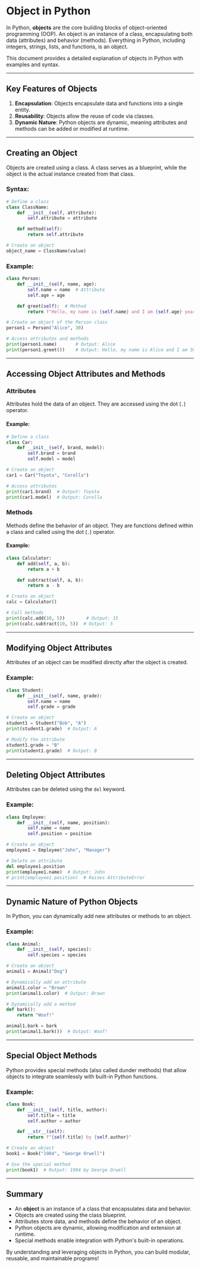 # Object in Python

In Python, **objects** are the core building blocks of object-oriented programming (OOP). An object is an instance of a class, encapsulating both data (attributes) and behavior (methods). Everything in Python, including integers, strings, lists, and functions, is an object.

This document provides a detailed explanation of objects in Python with examples and syntax.

---

## Key Features of Objects

1. **Encapsulation**: Objects encapsulate data and functions into a single entity.
2. **Reusability**: Objects allow the reuse of code via classes.
3. **Dynamic Nature**: Python objects are dynamic, meaning attributes and methods can be added or modified at runtime.

---

## Creating an Object

Objects are created using a class. A class serves as a blueprint, while the object is the actual instance created from that class.

### Syntax:
```python
# Define a class
class ClassName:
    def __init__(self, attribute):
        self.attribute = attribute

    def method(self):
        return self.attribute

# Create an object
object_name = ClassName(value)
```

### Example:
```python
class Person:
    def __init__(self, name, age):
        self.name = name  # Attribute
        self.age = age

    def greet(self):  # Method
        return f"Hello, my name is {self.name} and I am {self.age} years old."

# Create an object of the Person class
person1 = Person("Alice", 30)

# Access attributes and methods
print(person1.name)       # Output: Alice
print(person1.greet())    # Output: Hello, my name is Alice and I am 30 years old.
```

---

## Accessing Object Attributes and Methods

### Attributes
Attributes hold the data of an object. They are accessed using the dot (`.`) operator.

#### Example:
```python
# Define a class
class Car:
    def __init__(self, brand, model):
        self.brand = brand
        self.model = model

# Create an object
car1 = Car("Toyota", "Corolla")

# Access attributes
print(car1.brand)  # Output: Toyota
print(car1.model)  # Output: Corolla
```

### Methods
Methods define the behavior of an object. They are functions defined within a class and called using the dot (`.`) operator.

#### Example:
```python
class Calculator:
    def add(self, a, b):
        return a + b

    def subtract(self, a, b):
        return a - b

# Create an object
calc = Calculator()

# Call methods
print(calc.add(10, 5))        # Output: 15
print(calc.subtract(10, 5))  # Output: 5
```

---

## Modifying Object Attributes

Attributes of an object can be modified directly after the object is created.

### Example:
```python
class Student:
    def __init__(self, name, grade):
        self.name = name
        self.grade = grade

# Create an object
student1 = Student("Bob", "A")
print(student1.grade)  # Output: A

# Modify the attribute
student1.grade = "B"
print(student1.grade)  # Output: B
```

---

## Deleting Object Attributes

Attributes can be deleted using the `del` keyword.

### Example:
```python
class Employee:
    def __init__(self, name, position):
        self.name = name
        self.position = position

# Create an object
employee1 = Employee("John", "Manager")

# Delete an attribute
del employee1.position
print(employee1.name)  # Output: John
# print(employee1.position)  # Raises AttributeError
```

---

## Dynamic Nature of Python Objects

In Python, you can dynamically add new attributes or methods to an object.

### Example:
```python
class Animal:
    def __init__(self, species):
        self.species = species

# Create an object
animal1 = Animal("Dog")

# Dynamically add an attribute
animal1.color = "Brown"
print(animal1.color)  # Output: Brown

# Dynamically add a method
def bark():
    return "Woof!"

animal1.bark = bark
print(animal1.bark())  # Output: Woof!
```

---

## Special Object Methods

Python provides special methods (also called dunder methods) that allow objects to integrate seamlessly with built-in Python functions.

### Example:
```python
class Book:
    def __init__(self, title, author):
        self.title = title
        self.author = author

    def __str__(self):
        return f"{self.title} by {self.author}"

# Create an object
book1 = Book("1984", "George Orwell")

# Use the special method
print(book1)  # Output: 1984 by George Orwell
```

---

## Summary

- An **object** is an instance of a class that encapsulates data and behavior.
- Objects are created using the class blueprint.
- Attributes store data, and methods define the behavior of an object.
- Python objects are dynamic, allowing modification and extension at runtime.
- Special methods enable integration with Python's built-in operations.

By understanding and leveraging objects in Python, you can build modular, reusable, and maintainable programs!
